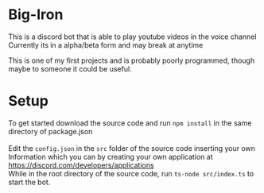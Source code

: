# Big-Iron

This is a discord bot that is able to play youtube videos in the voice channel 
<br>
Currently its in a alpha/beta form and may break at anytime 
<br>

This is one of my first projects and is probably poorly programmed, though maybe to someone it could be useful.


# Setup

To get started download the source code and run `npm install` in the same directory of package.json 
<br> <br>
Edit the `config.json` in the `src` folder of the source code inserting your own Information which you can by creating your own application at https://discord.com/developers/applications
<br>
While in the root directory of the source code, run `ts-node src/index.ts` to start the bot.
